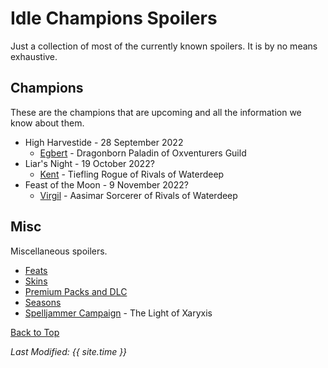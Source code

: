 # Idle Champions Spoilers
Just a collection of most of the currently known spoilers. It is by no means exhaustive.

## Champions
These are the champions that are upcoming and all the information we know about them.

* High Harvestide - 28 September 2022
  * [Egbert](egbert.md) - Dragonborn Paladin of Oxventurers Guild
* Liar's Night - 19 October 2022?
  * [Kent](kent.md) - Tiefling Rogue of Rivals of Waterdeep
* Feast of the Moon - 9 November 2022?
  * [Virgil](virgil.md) - Aasimar Sorcerer of Rivals of Waterdeep

## Misc
Miscellaneous spoilers.

* [Feats](feats.md)
* [Skins](skins.md)
* [Premium Packs and DLC](premium.md)
* [Seasons](seasons.md)
* [Spelljammer Campaign](spelljammer.md) - The Light of Xaryxis

[Back to Top](#top)

*Last Modified: {{ site.time }}*